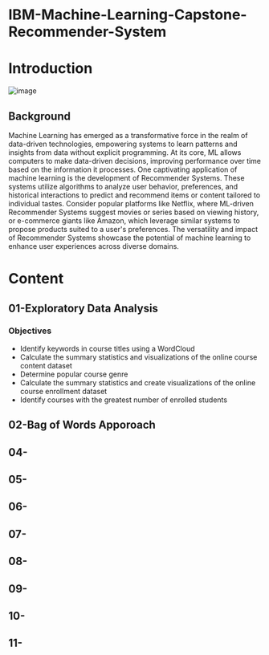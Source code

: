 # IBM-Machine-Learning-Capstone-Recommender-System

# Introduction
![image](https://github.com/natrinJump/IBM_Machine_Learning_Recommender_System/assets/143831822/bbd5f878-d9ef-49f1-ac32-42ac4a4e5305)

## Background
Machine Learning has emerged as a transformative force in the realm of data-driven technologies, empowering systems to learn patterns and insights from data without explicit programming. At its core, ML allows computers to make data-driven decisions, improving performance over time based on the information it processes. One captivating application of machine learning is the development of Recommender Systems. These systems utilize algorithms to analyze user behavior, preferences, and historical interactions to predict and recommend items or content tailored to individual tastes. Consider popular platforms like Netflix, where ML-driven Recommender Systems suggest movies or series based on viewing history, or e-commerce giants like Amazon, which leverage similar systems to propose products suited to a user's preferences. The versatility and impact of Recommender Systems showcase the potential of machine learning to enhance user experiences across diverse domains.

# Content

## 01-Exploratory Data Analysis
### Objectives
* Identify keywords in course titles using a WordCloud
* Calculate the summary statistics and visualizations of the online course content dataset
* Determine popular course genre
* Calculate the summary statistics and create visualizations of the online course enrollment dataset
* Identify courses with the greatest number of enrolled students



## 02-Bag of Words Apporoach


## 04-


## 05-


## 06-


## 07-


## 08-


## 09-


## 10-


## 11-




